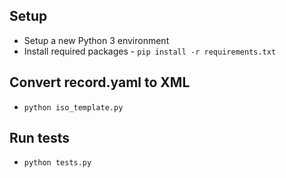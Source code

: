 ## Setup
 - Setup a new Python 3 environment
 - Install required packages - `pip install -r requirements.txt`

## Convert record.yaml to XML
  - `python iso_template.py`

## Run tests
  - `python tests.py`
